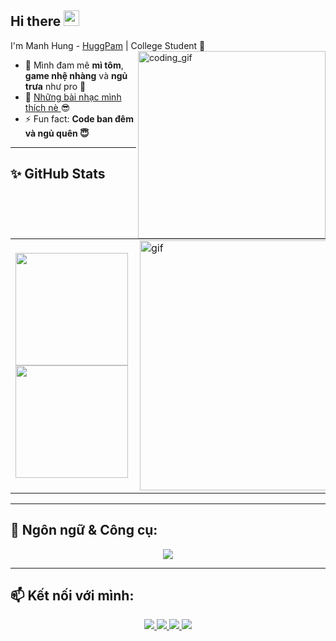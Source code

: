 ## Hi there <img src="https://media.giphy.com/media/hvRJCLFzcasrR4ia7z/giphy.gif" width="25px"> 
I'm Manh Hung - [HuggPam](https://github.com/HuggPam) | College Student 🌱  
<img align="right" width="300px" height="300px" alt="coding_gif" src="https://media1.giphy.com/media/v1.Y2lkPTc5MGI3NjExdXdpMWVucW01ejA4NmptZ21wM243NW1mNm9pOGNodWtjazl6MTNjaCZlcD12MV9pbnRlcm5hbF9naWZfYnlfaWQmY3Q9cw/BOOyywoZerTGp90YPN/giphy.gif" />



- 🍜 Mình đam mê **mì tôm**, **game nhệ nhàng** và **ngủ trưa** như pro 🫠
- 🎵 [Những bài nhạc mình thích nè ](https://open.spotify.com/playlist/0kgnLCo2v5zix7crJ4bhgY?si=683179b7d98549df) 😎
- ⚡ Fun fact: **Code ban đêm và ngủ quên 😇**

---

## ✨ GitHub Stats

<table>
<tr>
<td width="60%">
  <img height="180em" src="https://github-readme-stats.vercel.app/api?username=HuggPam&show_icons=true&hide_border=true&theme=radical" />
  <img height="180em" src="https://github-readme-stats.vercel.app/api/top-langs/?username=HuggPam&layout=compact&hide_border=true&theme=radical" />
</td>
<td width="30%">
  <img alt="gif" align="right" src="https://media1.giphy.com/media/v1.Y2lkPTc5MGI3NjExMjdpOXA1Y2R3bmkxZ3hqaWdwY3hwMWY1ZDhqN2J6dmF1Mjlncm80OCZlcD12MV9pbnRlcm5hbF9naWZfYnlfaWQmY3Q9cw/LMt9638dO8dftAjtco/giphy.gif" width="400"/>
</td>
</tr>
</table>

---

## 🚀 Ngôn ngữ & Công cụ:
<p align="center">
  <img src="https://skillicons.dev/icons?i=python,cpp,java,mysql,git,github,vscode" />
</p>

---

## 📫 Kết nối với mình:
<p align="center">
  <a href="https://www.tiktok.com/@gun_in_boots" target="_blank">
    <img src="https://img.shields.io/badge/TikTok-%40gun_in_boots-black?style=for-the-badge&logo=tiktok" />
  </a>
  <a href="https://www.facebook.com/manhhung.pham.31586" target="_blank">
    <img src="https://img.shields.io/badge/Facebook - GunMoi-blue?style=for-the-badge&logo=facebook" />
  </a>
  <a href="https://www.instagram.com/hung511511/" target="_blank">
    <img src="https://img.shields.io/badge/Instagram-%40hugg_pamh-orange?style=for-the-badge&logo=instagram" />
  </a>
  <a href="mailto:hung511511@gmail.com">
    <img src="https://img.shields.io/badge/Gmail-hung511511@gmail.com-red?style=for-the-badge&logo=gmail" />
  </a>
</p>
